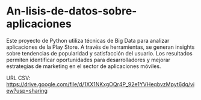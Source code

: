 # An-lisis-de-datos-sobre-aplicaciones
 Este proyecto de Python utiliza técnicas de Big Data para analizar aplicaciones de la Play Store. A través de herramientas, se generan insights sobre tendencias de popularidad y satisfacción del usuario. Los resultados permiten identificar oportunidades para desarrolladores y mejorar estrategias de marketing en el sector de aplicaciones móviles.

URL CSV: https://drive.google.com/file/d/1XX1NKxgOQr4P_92e1YVHeqbvzMpyt6dq/view?usp=sharing
